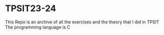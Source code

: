 # TPSIT23-24
This Repo is an archive of all the exercises and the theory that I did in TPSIT The programming language is C
